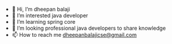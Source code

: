 - 👋 Hi, I’m dheepan balaji 
- 👀 I’m interested java developer
- 🌱 I’m learning spring core
- 💞️ I’m looking professional java developers to share knowledge
- 📫 How to reach me dheepanbalajicse@gmail.com


